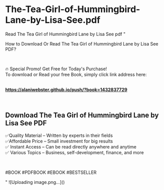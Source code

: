 # The-Tea-Girl-of-Hummingbird-Lane-by-Lisa-See.pdf
Read The Tea Girl of Hummingbird Lane by Lisa See pdf
"<p>How to Download Or Read The Tea Girl of Hummingbird Lane by Lisa See PDF?</p>
<p>&nbsp;</p>
<p>&#128293;  Special Promo! Get Free for Today's Purchase!<br />To download or Read your free Book, simply click link address here:&nbsp;<br />&nbsp;</p>
<p><a href=""https://alaniwebster.github.io/push/?book=1432837729""><strong>https://alaniwebster.github.io/push/?book=1432837729</strong></a></p>
<p>&nbsp;</p>
<h2>Download The Tea Girl of Hummingbird Lane by Lisa See PDF</h2>
<p>&#x2705;Quality Material &ndash; Written by experts in their fields<br />&#x2705;Affordable Price &ndash; Small investment for big results<br />&#x2705; Instant Access &ndash; Can be read directly anywhere and anytime<br />&#x2705; Various Topics &ndash; Business, self-development, finance, and more</p>
<p>&nbsp;</p>
<p>#BOOK #PDFBOOK #EBOOK #BESTSELLER</p>
"
![Uploading image.png…]()
